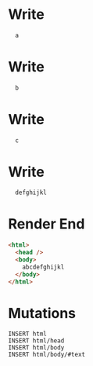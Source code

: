 # Write
```html
  a
```

# Write
```html
  b
```

# Write
```html
  c
```

# Write
```html
  defghijkl
```

# Render End
```html
<html>
  <head />
  <body>
    abcdefghijkl
  </body>
</html>
```

# Mutations
```
INSERT html
INSERT html/head
INSERT html/body
INSERT html/body/#text
```